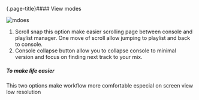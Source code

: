 {.page-title}#### View modes

![mdoes](/introduction/modes.png)

1. Scroll snap this option make easier scrolling page between console
   and playlist manager. One move of scroll allow jumping to playlist
   and back to console.
2. Console collapse button allow you to collapse console to minimal 
   version and focus on finding next track to your mix.

##### To make life easier

This two options make workflow more comfortable especial on screen view low resolution